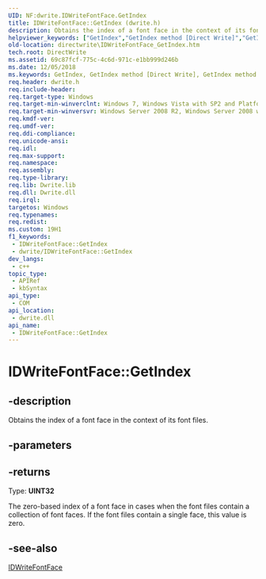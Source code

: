 ```yaml
---
UID: NF:dwrite.IDWriteFontFace.GetIndex
title: IDWriteFontFace::GetIndex (dwrite.h)
description: Obtains the index of a font face in the context of its font files.
helpviewer_keywords: ["GetIndex","GetIndex method [Direct Write]","GetIndex method [Direct Write]","IDWriteFontFace interface","IDWriteFontFace interface [Direct Write]","GetIndex method","IDWriteFontFace.GetIndex","IDWriteFontFace::GetIndex","directwrite.IDWriteFontFace_GetIndex","dwrite/IDWriteFontFace::GetIndex"]
old-location: directwrite\IDWriteFontFace_GetIndex.htm
tech.root: DirectWrite
ms.assetid: 69c87fcf-775c-4c6d-971c-e1bb999d246b
ms.date: 12/05/2018
ms.keywords: GetIndex, GetIndex method [Direct Write], GetIndex method [Direct Write],IDWriteFontFace interface, IDWriteFontFace interface [Direct Write],GetIndex method, IDWriteFontFace.GetIndex, IDWriteFontFace::GetIndex, directwrite.IDWriteFontFace_GetIndex, dwrite/IDWriteFontFace::GetIndex
req.header: dwrite.h
req.include-header: 
req.target-type: Windows
req.target-min-winverclnt: Windows 7, Windows Vista with SP2 and Platform Update for Windows Vista [desktop apps \| UWP apps]
req.target-min-winversvr: Windows Server 2008 R2, Windows Server 2008 with SP2 and Platform Update for Windows Server 2008 [desktop apps \| UWP apps]
req.kmdf-ver: 
req.umdf-ver: 
req.ddi-compliance: 
req.unicode-ansi: 
req.idl: 
req.max-support: 
req.namespace: 
req.assembly: 
req.type-library: 
req.lib: Dwrite.lib
req.dll: Dwrite.dll
req.irql: 
targetos: Windows
req.typenames: 
req.redist: 
ms.custom: 19H1
f1_keywords:
 - IDWriteFontFace::GetIndex
 - dwrite/IDWriteFontFace::GetIndex
dev_langs:
 - c++
topic_type:
 - APIRef
 - kbSyntax
api_type:
 - COM
api_location:
 - dwrite.dll
api_name:
 - IDWriteFontFace::GetIndex
---
```


# IDWriteFontFace::GetIndex


## -description

 Obtains the index of a font face in the context of its font files.

## -parameters

## -returns

Type: <b>UINT32</b>

The zero-based index of a font face in cases when the font files contain a collection of font faces.
     If the font files contain a single face, this value is zero.

## -see-also

<a href="/windows/win32/api/dwrite/nn-dwrite-idwritefontface">IDWriteFontFace</a>


